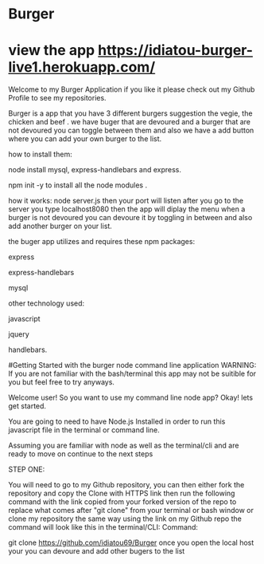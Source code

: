 # Burger
# view the app https://idiatou-burger-live1.herokuapp.com/
Welcome to my Burger Application if you like it please check out my Github Profile to see my repositories.

Burger is a app that you have 3 different burgers suggestion the vegie, the chicken and beef .
we have buger that are devoured and a burger that are not devoured you can toggle between them  and also we have a add button where you can add your own burger to the list.



 how to install them:


 node install mysql, express-handlebars and express.

 npm init -y to install all the node modules .

 how it works:
 node server.js then your port will listen after you go to the server you  type localhost8080 then the app will diplay the menu when a burger is not devoured you can devoure it by toggling in between and also add another burger on your list.
 
 the buger app utilizes and requires these npm packages:
 
express

express-handlebars

mysql


other technology used:

javascript
 
jquery 
  
  
handlebars.



#Getting Started with the burger node command line application
WARNING: If you are not familiar with the bash/terminal this app may not be suitible for you but feel free to try anyways.

Welcome user! So you want to use my command line node app? Okay! lets get started.

You are going to need to have Node.js Installed in order to run this javascript file in the terminal or command line.

Assuming you are familiar with node as well as the terminal/cli and are ready to move on continue to the next steps

STEP ONE:

You will need to go to my Github repository, you can then either fork the repository and copy the Clone with HTTPS link then run the following command with the link copied from your forked version of the repo to replace what comes after "git clone" from your terminal or bash window or clone my repository the same way using the link on my Github repo the command will look like this in the terminal/CLI:
Command:

git clone https://github.com/idiatou69/Burger
once you open the local host your you can devoure and add other bugers to the list

